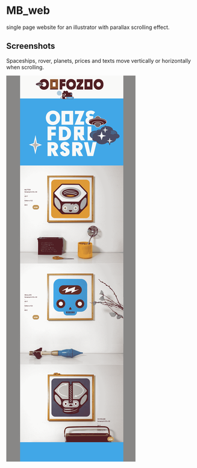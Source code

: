 # MB_web
single page website for an illustrator with parallax scrolling effect. 


## Screenshots
Spaceships, rover, planets, prices and texts move vertically or horizontally when scrolling.

![alt text](https://github.com/BOZ2323/MB_web/blob/master/images/mb_1.png)
